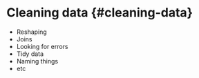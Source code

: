 # Cleaning data {#cleaning-data}

- Reshaping
- Joins
- Looking for errors
- Tidy data
- Naming things
- etc
